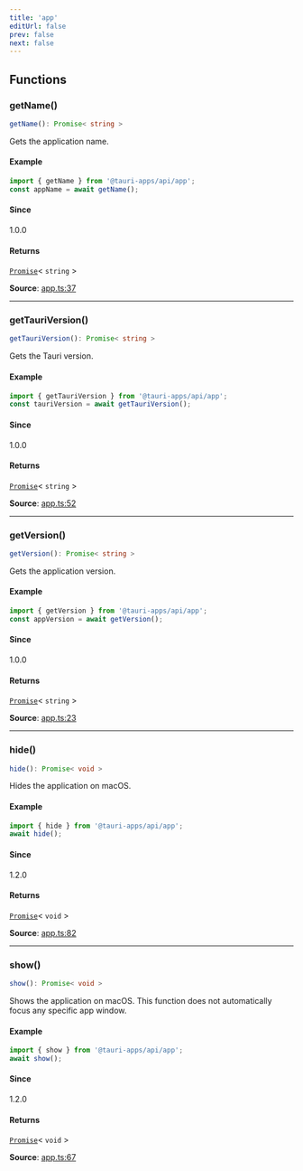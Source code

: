 ```yaml
---
title: 'app'
editUrl: false
prev: false
next: false
---
```


## Functions

### getName()

```ts
getName(): Promise< string >
```

Gets the application name.

#### Example

```typescript
import { getName } from '@tauri-apps/api/app';
const appName = await getName();
```

#### Since

1.0.0

#### Returns

[`Promise`](https://developer.mozilla.org/docs/Web/JavaScript/Reference/Global_Objects/Promise)\< `string` \>

**Source**: [app.ts:37](https://github.com/tauri-apps/tauri/blob/dev/tooling/api/src/app.ts#L37)

---

### getTauriVersion()

```ts
getTauriVersion(): Promise< string >
```

Gets the Tauri version.

#### Example

```typescript
import { getTauriVersion } from '@tauri-apps/api/app';
const tauriVersion = await getTauriVersion();
```

#### Since

1.0.0

#### Returns

[`Promise`](https://developer.mozilla.org/docs/Web/JavaScript/Reference/Global_Objects/Promise)\< `string` \>

**Source**: [app.ts:52](https://github.com/tauri-apps/tauri/blob/dev/tooling/api/src/app.ts#L52)

---

### getVersion()

```ts
getVersion(): Promise< string >
```

Gets the application version.

#### Example

```typescript
import { getVersion } from '@tauri-apps/api/app';
const appVersion = await getVersion();
```

#### Since

1.0.0

#### Returns

[`Promise`](https://developer.mozilla.org/docs/Web/JavaScript/Reference/Global_Objects/Promise)\< `string` \>

**Source**: [app.ts:23](https://github.com/tauri-apps/tauri/blob/dev/tooling/api/src/app.ts#L23)

---

### hide()

```ts
hide(): Promise< void >
```

Hides the application on macOS.

#### Example

```typescript
import { hide } from '@tauri-apps/api/app';
await hide();
```

#### Since

1.2.0

#### Returns

[`Promise`](https://developer.mozilla.org/docs/Web/JavaScript/Reference/Global_Objects/Promise)\< `void` \>

**Source**: [app.ts:82](https://github.com/tauri-apps/tauri/blob/dev/tooling/api/src/app.ts#L82)

---

### show()

```ts
show(): Promise< void >
```

Shows the application on macOS. This function does not automatically focus any specific app window.

#### Example

```typescript
import { show } from '@tauri-apps/api/app';
await show();
```

#### Since

1.2.0

#### Returns

[`Promise`](https://developer.mozilla.org/docs/Web/JavaScript/Reference/Global_Objects/Promise)\< `void` \>

**Source**: [app.ts:67](https://github.com/tauri-apps/tauri/blob/dev/tooling/api/src/app.ts#L67)
